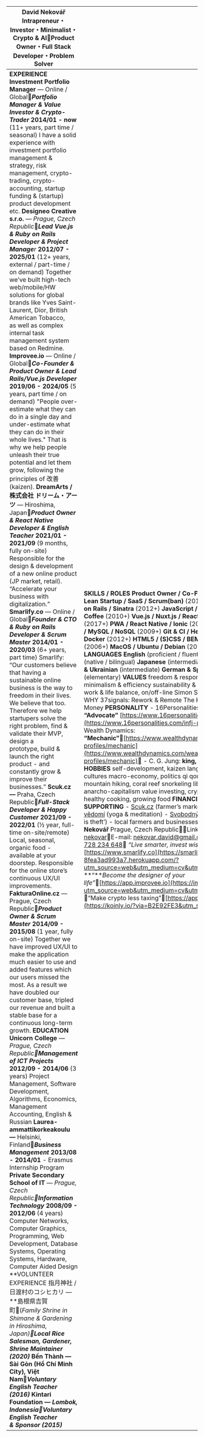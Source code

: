 

| David Nekovář Intrapreneur・Investor・Minimalist・Crypto & AIProduct Owner・Full Stack Developer・Problem Solver |  |
| ----- | ----- |
| **EXPERIENCE** **Investment Portfolio Manager** — Online / Global***Portfolio Manager & Value Investor & Crypto-Trader*** **2014/01 \- now** (11+ years, part time / seasonal) I have a solid experience with investment portfolio management & strategy, risk management, crypto-trading, crypto-accounting, startup funding & (startup) product development etc. **Designeo Creative s.r.o.** — *Prague, Czech Republic****Lead Vue.js & Ruby on Rails Developer & Project Manage**r* **2012/07 \- 2025/01** (12+ years, external / part-time / on demand) Together we’ve built high-tech web/mobile/HW solutions for global brands like Yves Saint-Laurent, Dior, British American Tobacco, as well as complex internal task management system based on Redmine. **Improvee.io** — Online / Global***Co-Founder & Product Owner & Lead Rails/Vue.js Developer*** **2019/06 \- 2024/05** (5 years, part time / on demand) "People over-estimate what they can do in a single day and under-estimate what they can do in their whole lives." That is why we help people unleash their true potential and let them grow, following the principles of 改善 (kaizen). **DreamArts / 株式会社 ドリーム・アーツ** — Hiroshima, Japan***Product Owner & React Native Developer & English Teacher*** **2021/01 \- 2021/09** (9 months, fully on-site) Responsible for the design & development of a new online product (JP market, retail). “Accelerate your business with digitalization.” **Smarlify.co** — Online / Global***Founder & CTO & Ruby on Rails Developer & Scrum Master* 2014/01 \- 2020/03** (6+ years, part time) Smarlify: “Our customers believe that having a sustainable online business is the way to freedom in their lives. We believe that too. Therefore we help startupers solve the right problem, find & validate their MVP, design a prototype, build & launch the right product \- and constantly grow & improve their businesses.”  **Scuk.cz —** Praha, Czech Republic***Full-Stack Developer & Happy Customer*** **2021/09 \- 2022/01** (½ year, full-time on-site/remote) Local, seasonal, organic food \- available at your doorstep. Responsible for the online store’s continuous UX/UI improvements. **FakturaOnline.cz** — Prague, Czech Republic***Product Owner & Scrum Master* 2014/09 \- 2015/08** (1 year, fully on-site) Together we have improved UX/UI to make the application much easier to use and added features which our users missed the most. As a result we have doubled our customer base, tripled our revenue and built a stable base for a continuous long-term growth. **EDUCATION Unicorn College** — *Prague, Czech Republic**Management of ICT Projects*** **2012/09 \- 2014/06** (3 years) Project Management, Software Development, Algorithms, Economics, Management Accounting, English & Russian **Laurea-ammattikorkeakoulu —** Helsinki, Finland***Business Management*** **2013/08 \- 2014/01** \- Erasmus Internship Program **Private Secondary School of IT** — *Prague, Czech Republic**Information Technology*** **2008/09 \- 2012/06** (4 years) Computer Networks, Computer Graphics, Programming, Web Development, Database Systems, Operating Systems, Hardware, Computer Aided Design **VOLUNTEER EXPERIENCE 指月神社 / 日渡村のコシヒカリ —**島根県吉賀町(*Family Shrine in Shimane & Gardening in Hiroshima, Japan)**Local Rice Salesman, Gardener, Shrine Maintainer (2020)*** **Bến Thành — Sài Gòn (Hồ Chí Minh City), Việt Nam*Voluntary English Teacher (2016)* Kintari Foundation — *Lombok, IndonesiaVoluntary English Teacher & Sponsor (2015)*** | **SKILLS / ROLES Product Owner / Co-Founder** (2012+) **Lean Startup / SaaS / Scrum(ban)** (2013+) **Ruby / Ruby on Rails / Sinatra** (2012+) **JavaScript / TypeScript / Coffee** (2010+) **Vue.js / Nuxt.js / React / Node.js** (2017+) **PWA / React Native / Ionic** (2018+) **PostgreSQL / MySQL / NoSQL** (2009+) **Git & CI / Heroku / GCP / Docker** (2012+) **HTML5 / (S)CSS / BEM / Tailwind** (2006+) **MacOS / Ubuntu / Debian** (2012+) **LANGUAGES English** (proficient / fluent) **Czech & Slovak** (native / bilingual) **Japanese** (intermediate) **Russian & Ukrainian** (intermediate) **German & Spanish** (elementary) **VALUES** freedom & responsibility minimalism & efficiency sustainability & decentralization work & life balance, on/off-line Simon Sinek: Start with WHY 37signals: Rework & Remote The Kabbalah of Money **PERSONALITY** \- 16Personalities: **INFJ “Advocate”** [https://www.16personalities.com/](https://www.16personalities.com/infj-personality) \- Wealth Dynamics: **“Mechanic”**[https://www.wealthdynamics.com/wealth-profiles/mechanic](https://www.wealthdynamics.com/wealth-profiles/mechanic) \- C. G. Jung: **king, explorer, creator  HOBBIES** self-development, kaizen languages, native cultures macro-economy, politics qi qong, yoga, jiu-jitsu mountain hiking, coral reef snorkeling libertarianism, anarcho-capitalism value investing, crypto-trading healthy cooking, growing food **FINANCIALLY SUPPORTING** \- [Scuk.cz](https://www.myjsme.scuk.cz/) (farmer’s market e-shop) \- [Plné vědomí](https://www.plnevedomi.cz/) (yoga & meditation) \- [Svobodný přístav](https://opristavu.urza.cz/) (‘taxation is theft’) \- local farmers and businesses **CONTACT**  **David Nekovář** Prague, Czech RepublicLinkedIn: [dave-nekovar](https://www.linkedin.com/in/dave-nekovar/)E-mail: [nekovar.david@gmail.com](mailto:nekovar.david@gmail.com)Phone: [\+420 728 234 648](tel:00420728234648)  *“Live smarter, invest wiser, be free”* [https://www.smarlify.co](https://smarlify-co-8fea3ad993a7.herokuapp.com/?utm_source=web&utm_medium=cv&utm_campaign=dave)  **“***Become the designer of your life”*[https://app.improvee.io](https://improvee.io/?utm_source=web&utm_medium=cv&utm_campaign=dave)  “Make crypto less taxing”[https://app.koinly.io](https://koinly.io/?via=B2E92FE3&utm_source=affiliate)  |

